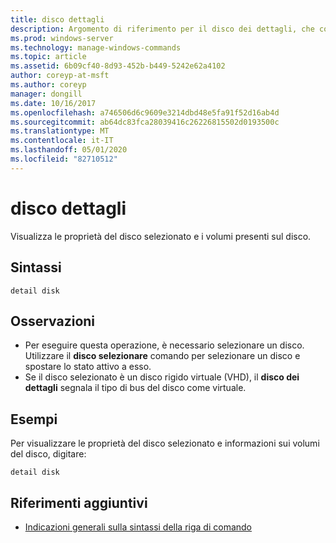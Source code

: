 ```yaml
---
title: disco dettagli
description: Argomento di riferimento per il disco dei dettagli, che consente di visualizzare le proprietà del disco selezionato e i volumi su tale disco.
ms.prod: windows-server
ms.technology: manage-windows-commands
ms.topic: article
ms.assetid: 6b09cf40-8d93-452b-b449-5242e62a4102
author: coreyp-at-msft
ms.author: coreyp
manager: dongill
ms.date: 10/16/2017
ms.openlocfilehash: a746506d6c9609e3214dbd48e5fa91f52d16ab4d
ms.sourcegitcommit: ab64dc83fca28039416c26226815502d0193500c
ms.translationtype: MT
ms.contentlocale: it-IT
ms.lasthandoff: 05/01/2020
ms.locfileid: "82710512"
---
```

# <a name="detail-disk"></a>disco dettagli

Visualizza le proprietà del disco selezionato e i volumi presenti sul disco.

## <a name="syntax"></a>Sintassi

```
detail disk
```

## <a name="remarks"></a>Osservazioni

-   Per eseguire questa operazione, è necessario selezionare un disco. Utilizzare il **disco selezionare** comando per selezionare un disco e spostare lo stato attivo a esso.
-   Se il disco selezionato è un disco rigido virtuale (VHD), il **disco dei dettagli** segnala il tipo di bus del disco come virtuale.

## <a name="examples"></a>Esempi

Per visualizzare le proprietà del disco selezionato e informazioni sui volumi del disco, digitare:
```
detail disk
```

## <a name="additional-references"></a>Riferimenti aggiuntivi

- [Indicazioni generali sulla sintassi della riga di comando](command-line-syntax-key.md)

